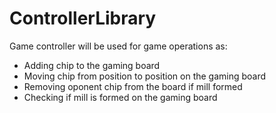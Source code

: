 # ControllerLibrary

Game controller will be used for game operations as:
* Adding chip to the gaming board
* Moving chip from position to position on the gaming board
* Removing oponent chip from the board if mill formed
* Checking if mill is formed on the gaming board